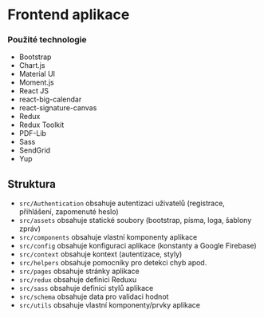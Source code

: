 # Frontend aplikace

### Použité technologie
- Bootstrap
- Chart.js
- Material UI
- Moment.js
- React JS
- react-big-calendar
- react-signature-canvas
- Redux
- Redux Toolkit
- PDF-Lib
- Sass
- SendGrid
- Yup

## Struktura

- `src/Authentication` obsahuje autentizaci uživatelů (registrace, přihlášení, zapomenuté heslo)
- `src/assets` obsahuje statické soubory (bootstrap, písma, loga, šablony zpráv)
- `src/components` obsahuje vlastní komponenty aplikace
- `src/config` obsahuje konfiguraci aplikace (konstanty a Google Firebase)
- `src/context` obsahuje kontext (autentizace, styly)
- `src/helpers` obsahuje pomocníky pro detekci chyb apod.
- `src/pages` obsahuje stránky aplikace
- `src/redux` obsahuje definici Reduxu
- `src/sass` obsahuje definici stylů aplikace
- `src/schema` obsahuje data pro validaci hodnot
- `src/utils` obsahuje vlastní komponenty/prvky aplikace
